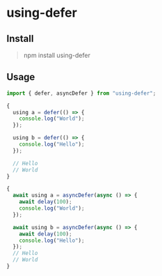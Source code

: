 # using-defer

## Install

> npm install using-defer

## Usage

```ts
import { defer, asyncDefer } from "using-defer";

{
  using a = defer(() => {
    console.log("World");
  });

  using b = defer(() => {
    console.log("Hello");
  });

  // Hello
  // World
}

{
  await using a = asyncDefer(async () => {
    await delay(100);
    console.log("World");
  });

  await using b = asyncDefer(async () => {
    await delay(100);
    console.log("Hello");
  });
  // Hello
  // World
}
```
